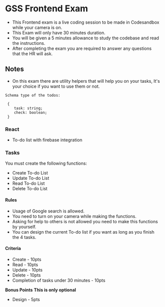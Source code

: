 # GSS Frontend Exam

- This Frontend exam is a live coding session to be made in Codesandbox while your camera is on.
- This Exam will only have 30 minutes duration.
- You will be given a 5 minutes allowance to study the codebase and read the instructions.
- After completing the exam you are required to answer any questions that the HR will ask.

## Notes

- On this exam there are utility helpers that will help you on your tasks, It's your choice if you want to use them or not.

```ssh
Schema type of the todos:

 {
    task: string;
    check: boolean;
 }
```

### React

- To-do list with firebase integration

### Tasks

You must create the following functions:

- Create To-do List
- Update To-do List
- Read To-do List
- Delete To-do List

#### Rules

- Usage of Google search is allowed.
- You need to turn on your camera while making the functions.
- Asking for help to others is not allowed you need to make this functions by yourself.
- You can design the current To-do list if you want as long as you finish the 4 tasks.

#### Criteria

- Create - 10pts
- Read - 10pts
- Update - 10pts
- Delete - 10pts
- Completion of tasks under 30 minutes - 10pts

**Bonus Points**
**This is only optional**

- Design - 5pts
